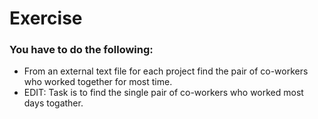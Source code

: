 # Exercise
### You have to do the following:
* From an external text file for each project find the pair of co-workers who worked together for most time.
* EDIT: Task is to find the single pair of co-workers who worked most days togather.